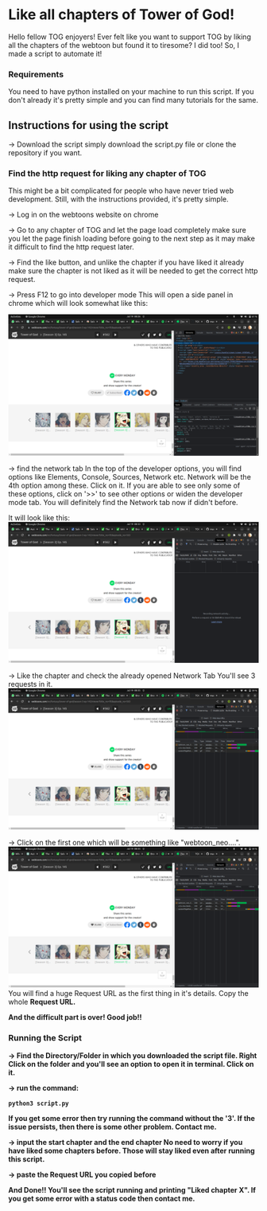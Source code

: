 # Like all chapters of Tower of God!

Hello fellow TOG enjoyers!
Ever felt like you want to support TOG by liking all the chapters of the webtoon but found it to tiresome?
I did too! So, I made a script to automate it!

### Requirements
You need to have python installed on your machine to run this script. If you don't already it's pretty simple and you can find many tutorials for the same.

## Instructions for using the script

-> Download the script
simply download the script.py file or clone the repository if you want. 

### Find the http request for liking any chapter of TOG
This might be a bit complicated for people who have never tried web development. Still, with the instructions provided, it's pretty simple.

-> Log in on the webtoons website on chrome

-> Go to any chapter of TOG and let the page load completely
make sure you let the page finish loading before going to the next step as it may make it difficult to find the http request later.

-> Find the like button, and unlike the chapter if you have liked it already
make sure the chapter is not liked as it will be needed to get the correct http request.

-> Press F12 to go into developer mode
This will open a side panel in chrome which will look somewhat like this:

![DeveloperMode](./developer_mode.png)

-> find the network tab
In the top of the developer options, you will find options like Elements, Console, Sources, Network etc.
Network will be the 4th option among these. Click on it.
If you are able to see only some of these options, click on '>>' to see other options or widen the developer mode tab. You will definitely find the Network tab now if didn't before.

It will look like this:
![NetworkTabInitially](./network_tab_initial.png)

-> Like the chapter and check the already opened Network Tab
You'll see 3 requests in it.
![NetworkTabAfterLike](./network_tab_afterlike.png)

-> Click on the first one which will be something like "webtoon_neo....".
![RequestDetails](./RequestDetails.png)
You will find a huge Request URL as the first thing in it's details. Copy the whole <b>Request URL<b>. 

And the difficult part is over! Good job!!


### Running the Script

-> Find the Directory/Folder in which you downloaded the script file. Right Click on the folder and you'll see an option to open it in terminal. Click on it.

-> run the command:

    python3 script.py
If you get some error then try running the command without the '3'. If the issue persists, then there is some other problem. Contact me.

-> input the start chapter and the end chapter
No need to worry if you have liked some chapters before. Those will stay liked even after running this script.

-> paste the Request URL you copied before


And Done!!
You'll see the script running and printing "Liked chapter X".
If you get some error with a status code then contact me. 





